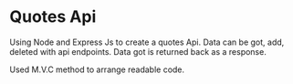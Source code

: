 # Quotes Api

Using Node and Express Js to create a quotes Api.
Data can be got, add, deleted with api endpoints.
Data got is returned back as a response.

Used M.V.C method to arrange readable code.